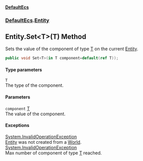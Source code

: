 #### [DefaultEcs](./index.md 'index')
### [DefaultEcs](./DefaultEcs.md 'DefaultEcs').[Entity](./DefaultEcs-Entity.md 'DefaultEcs.Entity')
## Entity.Set&lt;T&gt;(T) Method
Sets the value of the component of type [T](#DefaultEcs-Entity-Set-T-(T)-T 'DefaultEcs.Entity.Set&lt;T&gt;(T).T') on the current [Entity](./DefaultEcs-Entity.md 'DefaultEcs.Entity').  
```C#
public void Set<T>(in T component=default(ref T));
```
#### Type parameters
<a name='DefaultEcs-Entity-Set-T-(T)-T'></a>
`T`  
The type of the component.  
  
#### Parameters
<a name='DefaultEcs-Entity-Set-T-(T)-component'></a>
`component` [T](#DefaultEcs-Entity-Set-T-(T)-T 'DefaultEcs.Entity.Set&lt;T&gt;(T).T')  
The value of the component.  
  
#### Exceptions
[System.InvalidOperationException](https://docs.microsoft.com/en-us/dotnet/api/System.InvalidOperationException 'System.InvalidOperationException')  
[Entity](./DefaultEcs-Entity.md 'DefaultEcs.Entity') was not created from a [World](./DefaultEcs-World.md 'DefaultEcs.World').  
[System.InvalidOperationException](https://docs.microsoft.com/en-us/dotnet/api/System.InvalidOperationException 'System.InvalidOperationException')  
Max number of component of type [T](#DefaultEcs-Entity-Set-T-(T)-T 'DefaultEcs.Entity.Set&lt;T&gt;(T).T') reached.  
